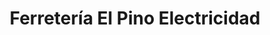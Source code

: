 ---
title: "Ferretería El Pino Electricidad"
url: /torrox-costa/ferreteria-el-pino-electricidad/
shop: Eisenwaren
---